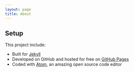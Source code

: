 ```yaml
---
layout: page
title: About
---
```


<p class="message">
  
</p>

## Setup

This project include:

- Built for [Jekyll](https://jekyllrb.com)
- Developed on GitHub and hosted for free on [GitHub Pages](https://pages.github.com)
- Coded with [Atom](https://atom.io), an amazing open source code editor
